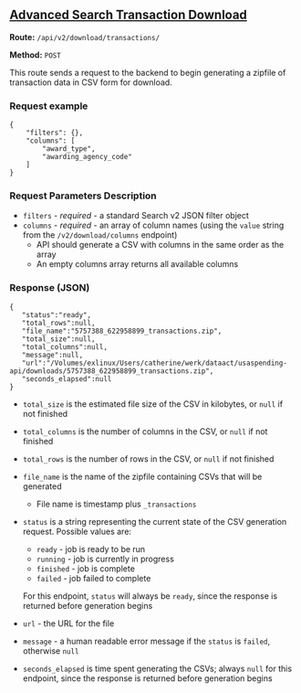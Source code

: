 ## [Advanced Search Transaction Download](#Advanced_Search_Transaction_Download)
**Route:** `/api/v2/download/transactions/`

**Method:** `POST`

This route sends a request to the backend to begin generating a zipfile of transaction data in CSV form for download.

### Request example

```
{
    "filters": {},
    "columns": [
        "award_type",
        "awarding_agency_code"
    ]
}
```

### Request Parameters Description

* `filters` - *required* - a standard Search v2 JSON filter object
* `columns` - *required* - an array of column names (using the `value` string from the `/v2/download/columns` endpoint)
    * API should generate a CSV with columns in the same order as the array
    * An empty columns array returns all available columns

### Response (JSON)

```
{
   "status":"ready",
   "total_rows":null,
   "file_name":"5757388_622958899_transactions.zip",
   "total_size":null,
   "total_columns":null,
   "message":null,
   "url":"/Volumes/exlinux/Users/catherine/werk/dataact/usaspending-api/downloads/5757388_622958899_transactions.zip",
   "seconds_elapsed":null
}
```

* `total_size` is the estimated file size of the CSV in kilobytes, or `null` if not finished
* `total_columns` is the number of columns in the CSV, or `null` if not finished
* `total_rows` is the number of rows in the CSV, or `null` if not finished
* `file_name` is the name of the zipfile containing CSVs that will be generated
    * File name is timestamp plus `_transactions`
* `status` is a string representing the current state of the CSV generation request. Possible values are:
    * `ready` - job is ready to be run
    * `running` - job is currently in progress
    * `finished` - job is complete
    * `failed` - job failed to complete

  For this endpoint, `status` will always be `ready`, since the response is returned before generation begins
* `url` - the URL for the file
* `message` - a human readable error message if the `status` is `failed`, otherwise `null`
* `seconds_elapsed` is time spent generating the CSVs; always `null` for this endpoint, since the response is returned before generation begins


